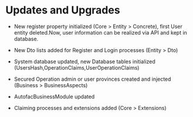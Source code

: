 <h1>Updates and Upgrades</h1>
<ul>
<li><p>New register property initialized (Core > Entity > Concrete), first User entity deleted.Now, user information can be realized via API and kept in database.</p></li>
<li><p>New Dto lists added for Register and Login processes (Entity > Dto)</p></li>
<li><p>System database updated, new Database tables initialized (UsersHash,OperationClaims,UserOperationClaims)</p></li>
<li><p>Secured Operation admin or user provinces created and injected (Business > BusinessAspects)</p></li>
<li><p>AutofacBusinessModule updated</p></li>
<li><p>Claiming processes and extensions added (Core > Extensions)</p></li>
</ul>
